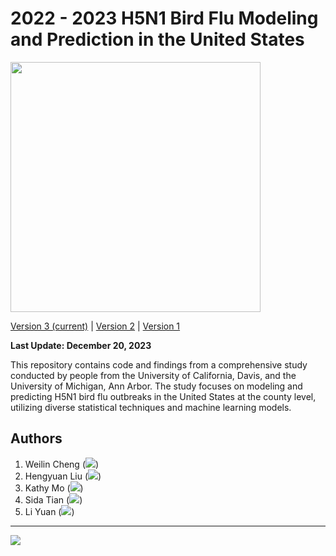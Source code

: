 # 2022 - 2023 H5N1 Bird Flu Modeling and Prediction in the United States

<img src="https://h5n1.gd.edu.kg/images/bg-1.jpg" width=400px />

[Version 3 (current)](https://h5n1.gd.edu.kg/)  |  [Version 2](https://h5n1.gd.edu.kg/version2/)  |  [Version 1](https://h5n1.gd.edu.kg/version1/)

**Last Update: December 20, 2023**

This repository contains code and findings from a comprehensive study conducted by people from the 
University of California, Davis, and the University of Michigan, Ann Arbor. The study focuses on modeling 
and predicting H5N1 bird flu outbreaks in the United States at the county level, utilizing diverse statistical 
techniques and machine learning models.

## Authors 

1. Weilin Cheng (<img src="https://www.gd.edu.kg/images/emails/wncheng.png"/>)
2. Hengyuan Liu (<img src="https://www.gd.edu.kg/images/emails/hyliu.png"/>)
3. Kathy Mo (<img src="https://www.gd.edu.kg/images/emails/kamo.png"/>)
4. Sida Tian (<img src="https://www.gd.edu.kg/images/emails/startian.png"/>)
5. Li Yuan (<img src="https://www.gd.edu.kg/images/emails/leeyuan.png"/>)
<hr>
<img src="https://img.shields.io/badge/License-CC%20BY%204.0-lightgrey.svg" />

